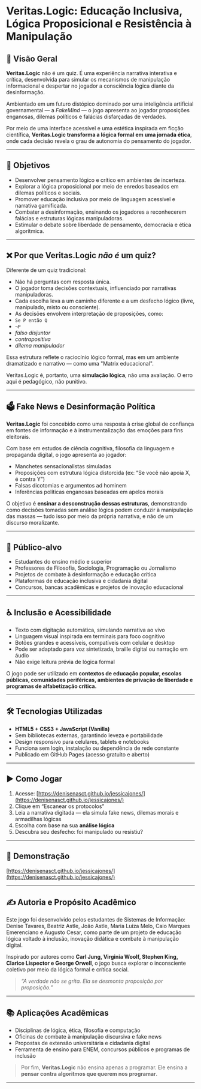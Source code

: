
# Veritas.Logic: Educação Inclusiva, Lógica Proposicional e Resistência à Manipulação

## 🧠 Visão Geral

**Veritas.Logic** não é um quiz. É uma experiência narrativa interativa e crítica, desenvolvida para simular os mecanismos de manipulação informacional e despertar no jogador a consciência lógica diante da desinformação.

Ambientado em um futuro distópico dominado por uma inteligência artificial governamental — a *FakeMind* — o jogo apresenta ao jogador proposições enganosas, dilemas políticos e falácias disfarçadas de verdades.

Por meio de uma interface acessível e uma estética inspirada em ficção científica, **Veritas.Logic transforma a lógica formal em uma jornada ética**, onde cada decisão revela o grau de autonomia do pensamento do jogador.

---

## 🎯 Objetivos

- Desenvolver pensamento lógico e crítico em ambientes de incerteza.
- Explorar a lógica proposicional por meio de enredos baseados em dilemas políticos e sociais.
- Promover educação inclusiva por meio de linguagem acessível e narrativa gamificada.
- Combater a desinformação, ensinando os jogadores a reconhecerem falácias e estruturas lógicas manipuladoras.
- Estimular o debate sobre liberdade de pensamento, democracia e ética algorítmica.

---

## ❌ Por que Veritas.Logic *não é* um quiz?

Diferente de um quiz tradicional:

- Não há perguntas com resposta única.
- O jogador toma decisões contextuais, influenciado por narrativas manipuladoras.
- Cada escolha leva a um caminho diferente e a um desfecho lógico (livre, manipulado, misto ou consciente).
- As decisões envolvem interpretação de proposições, como:
- `Se P então Q`
- `¬P`
- *falso disjuntor*
- *contrapositiva*
- *dilema manipulador*

Essa estrutura reflete o raciocínio lógico formal, mas em um ambiente dramatizado e narrativo — como uma "Matrix educacional".

Veritas.Logic é, portanto, uma **simulação lógica**, não uma avaliação. O erro aqui é pedagógico, não punitivo.

---

## 🗳️ Fake News e Desinformação Política

**Veritas.Logic** foi concebido como uma resposta à crise global de confiança em fontes de informação e à instrumentalização das emoções para fins eleitorais.

Com base em estudos de ciência cognitiva, filosofia da linguagem e propaganda digital, o jogo apresenta ao jogador:

- Manchetes sensacionalistas simuladas
- Proposições com estrutura lógica distorcida (ex: “Se você não apoia X, é contra Y”)
- Falsas dicotomias e argumentos ad hominem
- Inferências políticas enganosas baseadas em apelos morais

O objetivo é **ensinar a desconstrução dessas estruturas**, demonstrando como decisões tomadas sem análise lógica podem conduzir à manipulação das massas — tudo isso por meio da própria narrativa, e não de um discurso moralizante.

---

## 👥 Público-alvo

- Estudantes do ensino médio e superior
- Professores de Filosofia, Sociologia, Programação ou Jornalismo
- Projetos de combate à desinformação e educação crítica
- Plataformas de educação inclusiva e cidadania digital
- Concursos, bancas acadêmicas e projetos de inovação educacional

---

## ♿ Inclusão e Acessibilidade

- Texto com digitação automática, simulando narrativa ao vivo
- Linguagem visual inspirada em terminais para foco cognitivo
- Botões grandes e acessíveis, compatíveis com celular e desktop
- Pode ser adaptado para voz sintetizada, braille digital ou narração em áudio
- Não exige leitura prévia de lógica formal

O jogo pode ser utilizado em **contextos de educação popular, escolas públicas, comunidades periféricas, ambientes de privação de liberdade e programas de alfabetização crítica.**

---

## 🛠 Tecnologias Utilizadas

- **HTML5 + CSS3 + JavaScript (Vanilla)**
- Sem bibliotecas externas, garantindo leveza e portabilidade
- Design responsivo para celulares, tablets e notebooks
- Funciona sem login, instalação ou dependência de rede constante
- Publicado em GitHub Pages (acesso gratuito e aberto)

---

## ▶️ Como Jogar

1. Acesse: [https://denisenasct.github.io/jessicajones/](https://denisenasct.github.io/jessicajones/)
2. Clique em “Escanear os protocolos”
3. Leia a narrativa digitada — ela simula fake news, dilemas morais e armadilhas lógicas
4. Escolha com base na sua **análise lógica**
5. Descubra seu desfecho: foi manipulado ou resistiu?

---

## 🧪 Demonstração

[https://denisenasct.github.io/jessicajones/](https://denisenasct.github.io/jessicajones/)

---

## ✍️ Autoria e Propósito Acadêmico

Este jogo foi desenvolvido pelos estudantes de Sistemas de Informação: Denise Tavares, Beatriz Astle, João Astle, Maria Luiza Melo, Caio Marques Emerenciano e Augusto Cesar, como parte de um projeto de educação lógica voltado à inclusão, inovação didática e combate à manipulação digital.

Inspirado por autores como **Carl Jung, Virginia Woolf, Stephen King, Clarice Lispector e George Orwell**, o jogo busca explorar o inconsciente coletivo por meio da lógica formal e crítica social.

> *“A verdade não se grita. Ela se desmonta proposição por proposição.”*

---

## 📚 Aplicações Acadêmicas

- Disciplinas de lógica, ética, filosofia e computação
- Oficinas de combate à manipulação discursiva e fake news
- Propostas de extensão universitária e cidadania digital
- Ferramenta de ensino para ENEM, concursos públicos e programas de inclusão


> Por fim, **Veritas.Logic** não ensina apenas a programar. Ele ensina a **pensar contra algoritmos que querem nos programar**.

---
